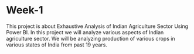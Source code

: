 # Week-1
This project is about Exhaustive Analysis of Indian Agriculture Sector Using Power BI. In this project we will analyze various aspects of Indian agriculture sector. We will be analyzing production of various crops in various states of India from past 19 years. 
